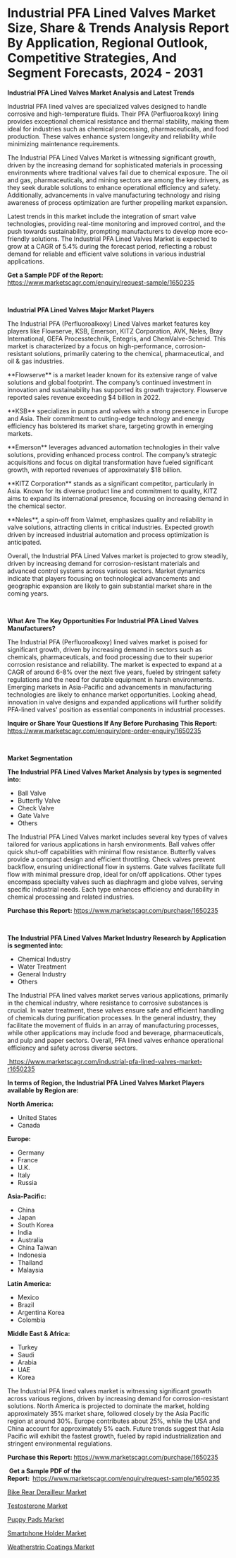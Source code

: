 <p><h1>Industrial PFA Lined Valves Market Size, Share & Trends Analysis Report By Application, Regional Outlook, Competitive Strategies, And Segment Forecasts, 2024 - 2031</h1></p><p><strong>Industrial PFA Lined Valves Market Analysis and Latest Trends</strong></p>
<p><p>Industrial PFA lined valves are specialized valves designed to handle corrosive and high-temperature fluids. Their PFA (Perfluoroalkoxy) lining provides exceptional chemical resistance and thermal stability, making them ideal for industries such as chemical processing, pharmaceuticals, and food production. These valves enhance system longevity and reliability while minimizing maintenance requirements.</p><p>The Industrial PFA Lined Valves Market is witnessing significant growth, driven by the increasing demand for sophisticated materials in processing environments where traditional valves fail due to chemical exposure. The oil and gas, pharmaceuticals, and mining sectors are among the key drivers, as they seek durable solutions to enhance operational efficiency and safety. Additionally, advancements in valve manufacturing technology and rising awareness of process optimization are further propelling market expansion.</p><p>Latest trends in this market include the integration of smart valve technologies, providing real-time monitoring and improved control, and the push towards sustainability, prompting manufacturers to develop more eco-friendly solutions. The Industrial PFA Lined Valves Market is expected to grow at a CAGR of 5.4% during the forecast period, reflecting a robust demand for reliable and efficient valve solutions in various industrial applications.</p></p>
<p><strong>Get a Sample PDF of the Report:&nbsp;</strong> <a href="https://www.marketscagr.com/enquiry/request-sample/1650235?utm_campaign=1128&utm_medium=2&utm_source=Github&utm_content=ia&utm_term=26092024&utm_id=industrial-pfa-lined-valves">https://www.marketscagr.com/enquiry/request-sample/1650235</a></p>
<p>&nbsp;</p>
<p><strong>Industrial PFA Lined Valves Major Market Players</strong></p>
<p><p>The Industrial PFA (Perfluoroalkoxy) Lined Valves market features key players like Flowserve, KSB, Emerson, KITZ Corporation, AVK, Neles, Bray International, GEFA Processtechnik, Entegris, and ChemValve-Schmid. This market is characterized by a focus on high-performance, corrosion-resistant solutions, primarily catering to the chemical, pharmaceutical, and oil & gas industries.</p><p>**Flowserve** is a market leader known for its extensive range of valve solutions and global footprint. The company’s continued investment in innovation and sustainability has supported its growth trajectory. Flowserve reported sales revenue exceeding $4 billion in 2022.</p><p>**KSB** specializes in pumps and valves with a strong presence in Europe and Asia. Their commitment to cutting-edge technology and energy efficiency has bolstered its market share, targeting growth in emerging markets.</p><p>**Emerson** leverages advanced automation technologies in their valve solutions, providing enhanced process control. The company’s strategic acquisitions and focus on digital transformation have fueled significant growth, with reported revenues of approximately $18 billion.</p><p>**KITZ Corporation** stands as a significant competitor, particularly in Asia. Known for its diverse product line and commitment to quality, KITZ aims to expand its international presence, focusing on increasing demand in the chemical sector.</p><p>**Neles**, a spin-off from Valmet, emphasizes quality and reliability in valve solutions, attracting clients in critical industries. Expected growth driven by increased industrial automation and process optimization is anticipated.</p><p>Overall, the Industrial PFA Lined Valves market is projected to grow steadily, driven by increasing demand for corrosion-resistant materials and advanced control systems across various sectors. Market dynamics indicate that players focusing on technological advancements and geographic expansion are likely to gain substantial market share in the coming years.</p></p>
<p>&nbsp;</p>
<p><strong>What Are The Key Opportunities For Industrial PFA Lined Valves Manufacturers?</strong></p>
<p><p>The Industrial PFA (Perfluoroalkoxy) lined valves market is poised for significant growth, driven by increasing demand in sectors such as chemicals, pharmaceuticals, and food processing due to their superior corrosion resistance and reliability. The market is expected to expand at a CAGR of around 6-8% over the next five years, fueled by stringent safety regulations and the need for durable equipment in harsh environments. Emerging markets in Asia-Pacific and advancements in manufacturing technologies are likely to enhance market opportunities. Looking ahead, innovation in valve designs and expanded applications will further solidify PFA-lined valves' position as essential components in industrial processes.</p></p>
<p><strong>Inquire or Share Your Questions If Any Before Purchasing This Report:</strong> <a href="https://www.marketscagr.com/enquiry/pre-order-enquiry/1650235?utm_campaign=1128&utm_medium=2&utm_source=Github&utm_content=ia&utm_term=26092024&utm_id=industrial-pfa-lined-valves">https://www.marketscagr.com/enquiry/pre-order-enquiry/1650235</a></p>
<p>&nbsp;</p>
<p><strong>Market Segmentation</strong></p>
<p><strong>The Industrial PFA Lined Valves Market Analysis by types is segmented into:</strong></p>
<p><ul><li>Ball Valve</li><li>Butterfly Valve</li><li>Check Valve</li><li>Gate Valve</li><li>Others</li></ul></p>
<p><p>The Industrial PFA Lined Valves market includes several key types of valves tailored for various applications in harsh environments. Ball valves offer quick shut-off capabilities with minimal flow resistance. Butterfly valves provide a compact design and efficient throttling. Check valves prevent backflow, ensuring unidirectional flow in systems. Gate valves facilitate full flow with minimal pressure drop, ideal for on/off applications. Other types encompass specialty valves such as diaphragm and globe valves, serving specific industrial needs. Each type enhances efficiency and durability in chemical processing and related industries.</p></p>
<p><strong>Purchase this Report:&nbsp;</strong><a href="https://www.marketscagr.com/purchase/1650235?utm_campaign=1128&utm_medium=2&utm_source=Github&utm_content=ia&utm_term=26092024&utm_id=industrial-pfa-lined-valves">https://www.marketscagr.com/purchase/1650235</a></p>
<p>&nbsp;</p>
<p><strong>The Industrial PFA Lined Valves Market Industry Research by Application is segmented into:</strong></p>
<p><ul><li>Chemical Industry</li><li>Water Treatment</li><li>General Industry</li><li>Others</li></ul></p>
<p><p>The Industrial PFA lined valves market serves various applications, primarily in the chemical industry, where resistance to corrosive substances is crucial. In water treatment, these valves ensure safe and efficient handling of chemicals during purification processes. In the general industry, they facilitate the movement of fluids in an array of manufacturing processes, while other applications may include food and beverage, pharmaceuticals, and pulp and paper sectors. Overall, PFA lined valves enhance operational efficiency and safety across diverse sectors.</p></p>
<p><a href="https://www.marketscagr.com/industrial-pfa-lined-valves-market-r1650235?utm_campaign=1128&utm_medium=2&utm_source=Github&utm_content=ia&utm_term=26092024&utm_id=industrial-pfa-lined-valves">&nbsp;https://www.marketscagr.com/industrial-pfa-lined-valves-market-r1650235</a></p>
<p><strong>In terms of Region, the Industrial PFA Lined Valves Market Players available by Region are:</strong></p>
<p>
    <p> <strong> North America: </strong>
        <ul>
            <li>United States</li>
            <li>Canada</li>
        </ul>
        </p> 
    <p> <strong> Europe: </strong>
        <ul>
            <li>Germany</li>
            <li>France</li>
            <li>U.K.</li>
            <li>Italy</li>
            <li>Russia</li>
        </ul>
        </p> 
    <p> <strong> Asia-Pacific: </strong>
        <ul>
            <li>China</li>
            <li>Japan</li>
            <li>South Korea</li>
            <li>India</li>
            <li>Australia</li>
            <li>China Taiwan</li>
            <li>Indonesia</li>
            <li>Thailand</li>
            <li>Malaysia</li>
        </ul>
        </p> 
    <p> <strong> Latin America: </strong>
        <ul>
            <li>Mexico</li>
            <li>Brazil</li>
            <li>Argentina Korea</li>
            <li>Colombia</li>
        </ul>
        </p> 
    <p> <strong> Middle East & Africa: </strong>
        <ul>
            <li>Turkey</li>
            <li>Saudi</li>
            <li>Arabia</li>
            <li>UAE</li>
            <li>Korea</li>
        </ul>
    </p>
    </p>
<p><p>The Industrial PFA lined valves market is witnessing significant growth across various regions, driven by increasing demand for corrosion-resistant solutions. North America is projected to dominate the market, holding approximately 35% market share, followed closely by the Asia Pacific region at around 30%. Europe contributes about 25%, while the USA and China account for approximately 5% each. Future trends suggest that Asia Pacific will exhibit the fastest growth, fueled by rapid industrialization and stringent environmental regulations.</p></p>
<p><strong>Purchase this Report: </strong><a href="https://www.marketscagr.com/purchase/1650235?utm_campaign=1128&utm_medium=2&utm_source=Github&utm_content=ia&utm_term=26092024&utm_id=industrial-pfa-lined-valves">https://www.marketscagr.com/purchase/1650235</a></p>
<p>&nbsp;<strong>Get a Sample PDF of the Report:&nbsp;&nbsp;</strong><a href="https://www.marketscagr.com/enquiry/request-sample/1650235?utm_campaign=1128&utm_medium=2&utm_source=Github&utm_content=ia&utm_term=26092024&utm_id=industrial-pfa-lined-valves">https://www.marketscagr.com/enquiry/request-sample/1650235</a></p>
<p><strong></strong></p>
<p><p><a href="https://www.linkedin.com/pulse/mapping-bike-rear-derailleur-market-trends-challenges-breakthroughs-wuvye?trackingId=xhtuWvuAS5eTbnMwhzl9sw%3D%3D&utm_campaign=1128&utm_medium=2&utm_source=Github&utm_content=ia&utm_term=26092024&utm_id=industrial-pfa-lined-valves">Bike Rear Derailleur Market</a></p><p><a href="https://www.linkedin.com/pulse/driving-factors-behind-testosterone-market-trends-applications-d46ze?trackingId=9jwowkZVQGK%2Fu7oFsQK7EA%3D%3D&utm_campaign=1128&utm_medium=2&utm_source=Github&utm_content=ia&utm_term=26092024&utm_id=industrial-pfa-lined-valves">Testosterone Market</a></p><p><a href="https://issuu.com/reportprime-2/docs/puppy-pads-market-size-2030.pptx_b2f46caeffdce0?utm_campaign=1128&utm_medium=2&utm_source=Github&utm_content=ia&utm_term=26092024&utm_id=industrial-pfa-lined-valves">Puppy Pads Market</a></p><p><a href="https://issuu.com/reportprime-2/docs/smartphone-holder-market-size-2030._cc0063bfaabfb7?utm_campaign=1128&utm_medium=2&utm_source=Github&utm_content=ia&utm_term=26092024&utm_id=industrial-pfa-lined-valves">Smartphone Holder Market</a></p><p><a href="https://www.linkedin.com/pulse/global-weatherstrip-coatings-market-trends-insights-growth-vuree?trackingId=%2BEBLvBlKStKLKhU6UAQtKQ%3D%3D&utm_campaign=1128&utm_medium=2&utm_source=Github&utm_content=ia&utm_term=26092024&utm_id=industrial-pfa-lined-valves">Weatherstrip Coatings Market</a></p></p>